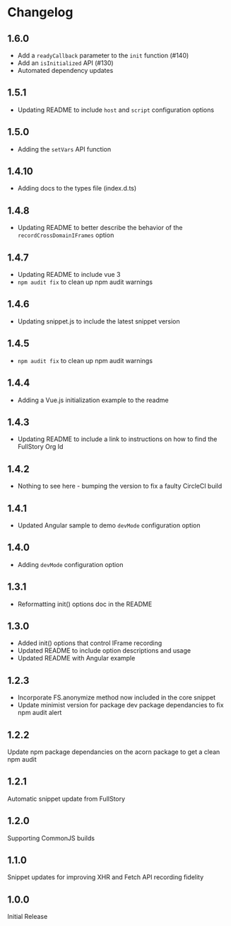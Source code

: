 # Changelog

## 1.6.0

- Add a `readyCallback` parameter to the `init` function (#140)
- Add an `isInitialized` API (#130)
- Automated dependency updates

## 1.5.1

- Updating README to include `host` and `script` configuration options

## 1.5.0

- Adding the `setVars` API function

## 1.4.10

- Adding docs to the types file (index.d.ts)

## 1.4.8

- Updating README to better describe the behavior of the `recordCrossDomainIFrames` option

## 1.4.7
-  Updating README to include vue 3
- `npm audit fix` to clean up npm audit warnings

## 1.4.6

- Updating snippet.js to include the latest snippet version

## 1.4.5

- `npm audit fix` to clean up npm audit warnings

## 1.4.4

- Adding a Vue.js initialization example to the readme

## 1.4.3

- Updating README to include a link to instructions on how to find the FullStory Org Id

## 1.4.2

- Nothing to see here - bumping the version to fix a faulty CircleCI build

## 1.4.1

- Updated Angular sample to demo `devMode` configuration option

## 1.4.0

- Adding `devMode` configuration option

## 1.3.1

- Reformatting init() options doc in the README

## 1.3.0

* Added init() options that control IFrame recording
* Updated README to include option descriptions and usage
* Updated README with Angular example

## 1.2.3

* Incorporate FS.anonymize method now included in the core snippet
* Update minimist version for package dev package dependancies to fix npm audit alert

## 1.2.2

Update npm package dependancies on the acorn package to get a clean npm audit

## 1.2.1

Automatic snippet update from FullStory

## 1.2.0

Supporting CommonJS builds

## 1.1.0

Snippet updates for improving XHR and Fetch API recording fidelity

## 1.0.0

Initial Release
